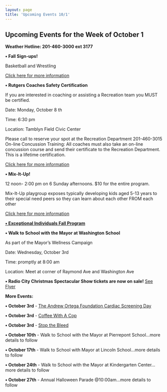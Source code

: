 ```yaml
---
layout: page
title: 'Upcoming Events 10/1'
---
```

 
## Upcoming Events for the Week of October 1 

**Weather Hotline: 201-460-3000 ext 3177**


**• Fall Sign-ups!** 

Basketball and Wrestling

[Click here for more information](/departments/recreation/sports-and-activities/childrens-catalog/)


**• Rutgers Coaches Safety Certification**

If you are interested in coaching or assisting a
Recreation team you MUST be certified.

Date: Monday, October 8 th

Time: 6:30 pm

Location: Tamblyn Field Civic Center

Please call to reserve your spot at the Recreation Department 201-460-3015
On-line Concussion Training: All coaches must also take an on-line concussion course and
send their certificate to the Recreation Department. This is a lifetime certification.

[Click here for more information](http://www.cdc.gov/concussion/HeadsUp/Training/HeadsUpConcussion.html)


**• Mix-It-Up!** 

12 noon- 2:00 pm on 6 Sunday afternoons. $10 for the entire program.

Mix-It-Up playgroup exposes typically developing kids aged 5-13 years to their special need peers so they can
learn about each other FROM each other

[Click here for more information](https://storage.googleapis.com/static.rutherford-nj.com/recreation/posts/MIx%20it%20up%20flyer%20-%202018-2019.pdf)

[**• Exceptional Individuals Fall Program**](https://storage.googleapis.com/static.rutherford-nj.com/recreation/Exceptional%20Individuals%20Program%20Fall%202018.pdf)

**• Walk to School with the Mayor at Washington School**

As part of the Mayor’s Wellness Campaign

Date: Wednesday, October 3rd

Time: promptly at 8:00 am

Location: Meet at corner of Raymond Ave and Washington Ave

**• Radio City Christmas Spectacular Show tickets are now on sale!** [See Flyer](https://storage.googleapis.com/static.rutherford-nj.com/recreation/Christmas%20Spectacular%20Flyer%20(1).pdf)


**More Events:**

**• October 3rd** - [The Andrew Ortega Foundation Cardiac Screening Day](https://storage.googleapis.com/static.rutherford-nj.com/recreation/2018_Ortega.pdf)

**• October 3rd** - [Coffee With A Cop](https://storage.googleapis.com/static.rutherford-nj.com/police/Coffee%20with%20a%20Cop%202019.pdf)

**• October 3rd** - [Stop the Bleed](https://storage.googleapis.com/static.rutherford-nj.com/recreation/Stop%20the%20Bleed%20Flyer.pdf)

**• October 10th** - Walk to School with the Mayor at Pierrepont School…more details to follow

**• October 17th** - Walk to School with Mayor at Lincoln School…more details to follow

**• October 24th** - Walk to School with the Mayor at Kindergarten Center…more details to follow

**• October 27th** - Annual Halloween Parade @10:00am…more details to follow
